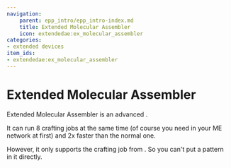 ```yaml
---
navigation:
    parent: epp_intro/epp_intro-index.md
    title: Extended Molecular Assembler
    icon: extendedae:ex_molecular_assembler
categories:
- extended devices
item_ids:
- extendedae:ex_molecular_assembler
---
```


# Extended Molecular Assembler

<Row gap="20">
<BlockImage id="extendedae:ex_molecular_assembler" scale="8"></BlockImage>
</Row>

Extended Molecular Assembler is an advanced <ItemLink id="ae2:molecular_assembler" />.

It can run 8 crafting jobs at the same time (of course you need <ItemLink id="ae2:crafting_accelerator" /> in your ME network at first)
and 2x faster than the normal one.

However, it only supports the crafting job from <ItemLink id="ae2:pattern_provider" />. So you can't put a pattern in it directly.

